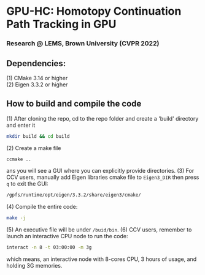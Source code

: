 # GPU-HC: Homotopy Continuation Path Tracking in GPU
### Research @ LEMS, Brown University (CVPR 2022)

## Dependencies:
(1) CMake 3.14 or higher <br />
(2) Eigen 3.3.2 or higher <br />

## How to build and compile the code
(1) After cloning the repo, cd to the repo folder and create a 'build' directory and enter it
```bash
mkdir build && cd build
```
(2) Create a make file <br />
```bash
ccmake ..
```
ans you will see a GUI where you can explicitly provide directories.
(3) For CCV users, manually add Eigen libraries cmake file to ``Eigen3_DIR`` then press ``q`` to exit the GUI:
```bash
/gpfs/runtime/opt/eigen/3.3.2/share/eigen3/cmake/
```
(4) Compile the entire code:
```bash
make -j
```
(5) An executive file will be under ``/buid/bin``.
(6) CCV users, remember to launch an interactive CPU node to run the code:
```bash
interact -n 8 -t 03:00:00 -m 3g
```
which means, an interactive node with 8-cores CPU, 3 hours of usage, and holding 3G memories.